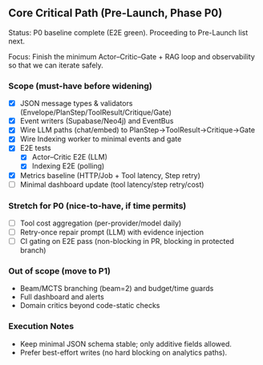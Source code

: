 ## Core Critical Path (Pre-Launch, Phase P0)

Status: P0 baseline complete (E2E green). Proceeding to Pre-Launch list next.

Focus: Finish the minimum Actor–Critic–Gate + RAG loop and observability so that we can iterate safely.

### Scope (must-have before widening)
- [x] JSON message types & validators (Envelope/PlanStep/ToolResult/Critique/Gate)
- [x] Event writers (Supabase/Neo4j) and EventBus
- [x] Wire LLM paths (chat/embed) to PlanStep→ToolResult→Critique→Gate
- [x] Wire Indexing worker to minimal events and gate
- [x] E2E tests
  - [x] Actor–Critic E2E (LLM)
  - [x] Indexing E2E (polling)
- [x] Metrics baseline (HTTP/Job + Tool latency, Step retry)
- [ ] Minimal dashboard update (tool latency/step retry/cost)

### Stretch for P0 (nice-to-have, if time permits)
- [ ] Tool cost aggregation (per-provider/model daily)
- [ ] Retry-once repair prompt (LLM) with evidence injection
- [ ] CI gating on E2E pass (non-blocking in PR, blocking in protected branch)

### Out of scope (move to P1)
- Beam/MCTS branching (beam=2) and budget/time guards
- Full dashboard and alerts
- Domain critics beyond code-static checks

### Execution Notes
- Keep minimal JSON schema stable; only additive fields allowed.
- Prefer best-effort writes (no hard blocking on analytics paths).


